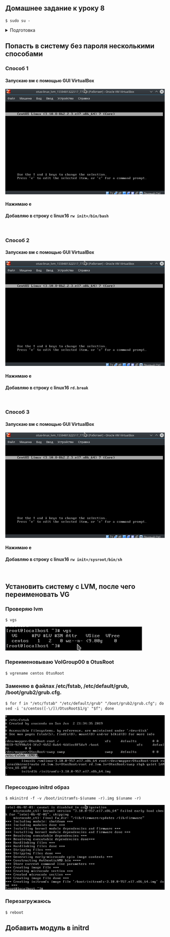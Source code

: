 
## Домашнее задание к уроку 8

```console
$ sudo su -
```

<details><summary>Подготовка</summary>

### Устанавливаю CentOS 7 с LVM на новую вм

![](/images/lesson8/Screenshot_20190602_213531.png)

### Включаю GUI в Vagrantfile

```ruby
vb.gui = true
```

### Редактирую /etc/default/grub

```
GRUB_TIMEOUT=30
```

### Обновляю grub

```
grub2-mkconfig -o /boot/grub2/grub.cfg
```

</details>

## Попасть в систему без пароля несколькими способами

### Способ 1

#### Запускаю вм с помощью GUI VirtualBox

![](/images/lesson8/Screenshot_20190602_173908.png)

#### Нажимаю e

#### Добавляю в строку с linux16 `rw init=/bin/bash`

![]()

### Способ 2

#### Запускаю вм с помощью GUI VirtualBox

![](/images/lesson8/Screenshot_20190602_173908.png)

#### Нажимаю e

#### Добавляю в строку с linux16 `rd.break`

![]()

### Способ 3

#### Запускаю вм с помощью GUI VirtualBox

![](/images/lesson8/Screenshot_20190602_173908.png)

#### Нажимаю e

#### Добавляю в строку с linux16 `rw init=/sysroot/bin/sh`

![]()


## Установить систему с LVM, после чего переименовать VG

### Проверяю lvm

```console
$ vgs
```

![](/images/lesson8/Screenshot_20190602_221130.png)

### Переименовываю VolGroup00 в OtusRoot

```console
$ vgrename centos OtusRoot
```

### Заменяю в файлах /etc/fstab, /etc/default/grub, /boot/grub2/grub.cfg.

```console
$ for f in "/etc/fstab" "/etc/default/grub" "/boot/grub2/grub.cfg"; do sed -i 's/centos([-\/])/OtusRoot$1/g' "$f"; done
```

![](/images/lesson8/Screenshot_20190602_225353.png)
![](/images/lesson8/Screenshot_20190602_225600.png)

### Пересоздаю initrd образ

```console
$ mkinitrd -f -v /boot/initramfs-$(uname -r).img $(uname -r)
```

![](/images/lesson8/Screenshot_20190602_223237.png)

### Перезагружаюсь

```console
$ reboot
```


## Добавить модуль в initrd
